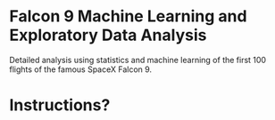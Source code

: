 # Falcon 9 Machine Learning and Exploratory Data Analysis
Detailed analysis using statistics and machine learning of the first 100 flights of the famous SpaceX Falcon 9.
# Instructions?

